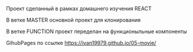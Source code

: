 Проект сделанный в рамках домашнего изучения REACT

В ветке MASTER основной проект для клонирования

В ветке FUNCTION проект переделан на функционыльные компоненты

GihubPages по ссылке https://ivan19979.github.io/05-movie/
